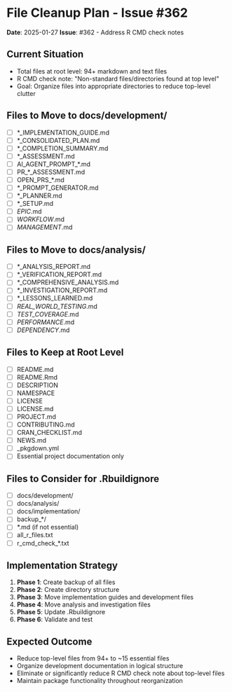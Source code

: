 # File Cleanup Plan - Issue #362

**Date**: 2025-01-27
**Issue**: #362 - Address R CMD check notes

## Current Situation
- Total files at root level: 94+ markdown and text files
- R CMD check note: "Non-standard files/directories found at top level"
- Goal: Organize files into appropriate directories to reduce top-level clutter

## Files to Move to docs/development/
- [ ] *_IMPLEMENTATION_GUIDE.md
- [ ] *_CONSOLIDATED_PLAN.md
- [ ] *_COMPLETION_SUMMARY.md
- [ ] *_ASSESSMENT.md
- [ ] AI_AGENT_PROMPT_*.md
- [ ] PR_*_ASSESSMENT.md
- [ ] OPEN_PRS_*.md
- [ ] *_PROMPT_GENERATOR.md
- [ ] *_PLANNER.md
- [ ] *_SETUP.md
- [ ] *_EPIC_*.md
- [ ] *_WORKFLOW_*.md
- [ ] *_MANAGEMENT_*.md

## Files to Move to docs/analysis/
- [ ] *_ANALYSIS_REPORT.md
- [ ] *_VERIFICATION_REPORT.md
- [ ] *_COMPREHENSIVE_ANALYSIS.md
- [ ] *_INVESTIGATION_REPORT.md
- [ ] *_LESSONS_LEARNED.md
- [ ] *_REAL_WORLD_TESTING_*.md
- [ ] *_TEST_COVERAGE_*.md
- [ ] *_PERFORMANCE_*.md
- [ ] *_DEPENDENCY_*.md

## Files to Keep at Root Level
- [ ] README.md
- [ ] README.Rmd
- [ ] DESCRIPTION
- [ ] NAMESPACE
- [ ] LICENSE
- [ ] LICENSE.md
- [ ] PROJECT.md
- [ ] CONTRIBUTING.md
- [ ] CRAN_CHECKLIST.md
- [ ] NEWS.md
- [ ] _pkgdown.yml
- [ ] Essential project documentation only

## Files to Consider for .Rbuildignore
- [ ] docs/development/
- [ ] docs/analysis/
- [ ] docs/implementation/
- [ ] backup_*/
- [ ] *.md (if not essential)
- [ ] all_r_files.txt
- [ ] r_cmd_check_*.txt

## Implementation Strategy
1. **Phase 1**: Create backup of all files
2. **Phase 2**: Create directory structure
3. **Phase 3**: Move implementation guides and development files
4. **Phase 4**: Move analysis and investigation files
5. **Phase 5**: Update .Rbuildignore
6. **Phase 6**: Validate and test

## Expected Outcome
- Reduce top-level files from 94+ to ~15 essential files
- Organize development documentation in logical structure
- Eliminate or significantly reduce R CMD check note about top-level files
- Maintain package functionality throughout reorganization
